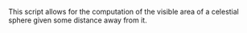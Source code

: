 This script allows for the computation of the visible area of a celestial sphere given some distance away from it. 
